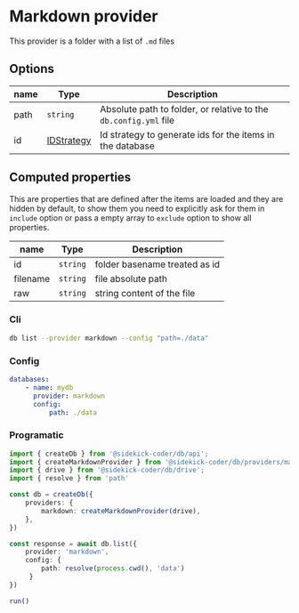 # Markdown provider

This provider is a folder with a list of `.md` files

## Options

| name | Type | Description |
| --- | --- | --- |
| path | `string` | Absolute path to folder, or relative to the `db.config.yml`  file
| id | [IDStrategy](../id-strategy.md) | Id strategy to generate ids for the items in the database

## Computed properties

This are properties that are defined after the items are loaded and they are hidden by default, to show them you need to explicitly ask for them in `include` option or pass a empty array to `exclude` option to show all properties.

| name | Type | Description |
| --- | --- | --- |
| id | `string` | folder basename treated as id
| filename | `string` | file absolute path
| raw | `string` | string content of the file

### Cli

```bash
db list --provider markdown --config "path=./data"
```

### Config

```yaml
databases:
    - name: mydb 
      provider: markdown 
      config:
          path: ./data
```

### Programatic

```ts
import { createDb } from '@sidekick-coder/db/api';
import { createMarkdownProvider } from '@sidekick-coder/db/providers/markdown';
import { drive } from '@sidekick-coder/db/drive';
import { resolve } from 'path'

const db = createDb({
    providers: {
        markdown: createMarkdownProvider(drive),
    },
})

const response = await db.list({
    provider: 'markdown',
    config: {
        path: resolve(process.cwd(), 'data')
     }
})

run()

```
